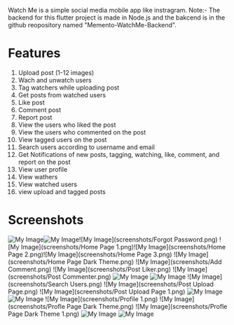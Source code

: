 Watch Me is a simple social media mobile app like instragram.
Note:- The backend for this flutter project is made in Node.js and the bakcend is in the github reopository named "Memento-WatchMe-Backend".

# Features
1. Upload post (1-12 images)
2. Wach and unwatch users
3. Tag watchers while uploading post
4. Get posts from watched users
5. Like post
6. Comment post
7. Report post
8. View the users who liked the post
9. View the users who commented on the post
10. View tagged users on the post
11. Search users according to username and email
12. Get Notifications of new posts, tagging, watching, like, comment, and report on the post
13. View user profile
14. View wathers
15. View watched users
16. view upload and tagged posts

# Screenshots
![My Image](screenshots/Login.png)![My Image](screenshots/Registration.png)![My Image](screenshots/Forgot Password.png)
![My Image](screenshots/Home Page 1.png)![My Image](screenshots/Home Page 2.png)![My Image](screenshots/Home Page 3.png)
![My Image](screenshots/Home Page Dark Theme.png)
![My Image](screenshots/Add Comment.png)
![My Image](screenshots/Post Liker.png)
![My Image](screenshots/Post Commenter.png)
![My Image](screenshots/Report.png)
![My Image](screenshots/Setting.png)
![My Image](screenshots/Search Users.png)
![My Image](screenshots/Post Upload Page.png)
![My Image](screenshots/Post Upload Page 1.png)
![My Image](screenshots/Notifications.png)
![My Image](screenshots/Profil.png)
![My Image](screenshots/Profile 1.png)
![My Image](screenshots/Profle Page Dark Theme.png)
![My Image](screenshots/Profle Page Dark Theme 1.png)
![My Image](screenshots/Watcher.png)
![My Image](screenshots/Watching.png)
